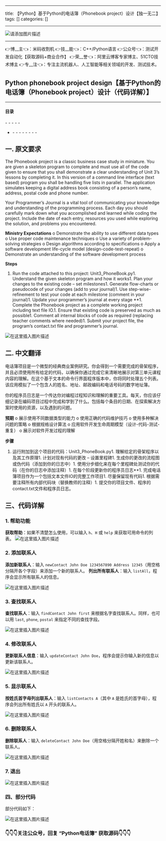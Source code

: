 
--- 
title:  【Python】基于Python的电话簿（Phonebook project）设计【独一无二】 
tags: []
categories: [] 

---
>  
 <img src="https://img-blog.csdnimg.cn/6e2c8c7bccdc41cd911dc26a692693a2.jpeg" alt="请添加图片描述"> 
 <hr> 
 👉博__主👈：米码收割机 👉技__能👈：C++/Python语言 👉公众号👈：测试开发自动化【获取源码+商业合作】 👉荣__誉👈：阿里云博客专家博主、51CTO技术博主 👉专__注👈：专注主流机器人、人工智能等相关领域的开发、测试技术。 


>  
 <h2>Python phonebook project design【基于Python的电话簿（Phonebook project）设计（代码详解）】</h2> 
 <hr> 
  
  
  <h4>目录</h4> 
  - - - - - <ul><li>- - - - - - - -  
  </li></ul> 
  
  


## 一. 原文要求

The Phonebook project is a classic business case study in miniature. You are given a skeleton program to complete and must use all of the code given to ensure that you shall demonstrate a clear understanding of Unit 3’s lessons by completing it. In this version of a command line interface (text based) program you shall be handling five lists in parallel. The application simulates keeping a digital address book consisting of a person’s name, address, postal code and phone number.

Your Programmer’s Journal is a vital tool of communicating your knowledge and understanding of the programming process. Each day you should carefully mark down what you accomplished and learned while coding the project. Include the date of each entry, resources you used while exploring the solution, and problems you encountered.

**Ministry Expectations** o Demonstrate the ability to use different data types o Use proper code maintenance techniques o Use a variety of problem-solving strategies o Design algorithms according to specifications o Apply a software development life-cycle model (design-code-test-repeat) o Demonstrate an understanding of the software development process

**Steps**
1. Run the code attached to this project: Unit3_PhoneBook.py1. Understand the given skeleton program and how it works1. Plan your changes to the existing code – set milestones1. Generate flow-charts or pseudocode of your changes (add to your journal)1. Use step-wise-refinement to test your code at each milestone (comment in your journal)1. Update your programmer’s journal at every stage **1. Complete the Phonebook project as a complete working project including text file IO.1. Ensure that existing code is preserved as much as possible1. Comment all internal blocks of code as required (replacing teacher comments where needed)1. Submit your project file, the program’s contact.txt file and programmer’s journal.
<img src="https://img-blog.csdnimg.cn/c5d4ee68b3c24859af8801f8145ee593.png" alt="在这里插入图片描述">

## 二. 中文翻译

电话簿项目是一个微型的经典商业案例研究。你会得到一个需要完成的骨架程序，并且必须使用所有给定的代码，以确保你通过完成它来清晰地展示对第三单元课程内容的理解。在这个基于文本的命令行界面程序版本中，你将同时处理五个列表。该应用模拟了一个包含人的姓名、地址、邮政编码和电话号码的数字地址簿。

你的程序员日志是一个传达你对编程过程知识和理解的重要工具。每天，你应该仔细记录在编码项目过程中完成和学到了什么。包括每个条目的日期、在探索解决方案时使用的资源，以及遇到的问题。

**预期** o 展示使用不同数据类型的能力 o 使用正确的代码维护技巧 o 使用多种解决问题的策略 o 根据规格设计算法 o 应用软件开发生命周期模型（设计-代码-测试-重复） o 展示对软件开发过程的理解

**步骤**
1. 运行附加到这个项目的代码：Unit3_PhoneBook.py1. 理解给定的骨架程序以及其工作原理1. 计划对现有代码的更改 – 设置里程碑1. 生成你的更改的流程图或伪代码（添加到你的日志中）1. 使用分步细化来在每个里程碑处测试你的代码（在你的日志中添加注释）1. 在每个阶段更新你的程序员日志**1. 完成电话簿项目作为一个包括文本文件IO的完整工作项目1. 尽量保留现有代码1. 根据需要注释所有内部代码块（替换教师的注释）1. 提交你的项目文件、程序的contact.txt文件和程序员日志。
## 三、代码详解

### 1. 帮助功能

**获取帮助**：如果不清楚怎么使用，可以输入 `h`、`H` 或 `help` 来获取可用命令的列表。 <img src="https://img-blog.csdnimg.cn/da2750942b6b45fdbf99e1b817eb2b8a.png" alt="在这里插入图片描述">

### 2. 添加联系人

**添加新联系人**：输入 `newContact John Doe 1234567890 Address 12345`（用空格分隔开各个字段）来添加一个新的联系人。 **列出所有联系人**：输入 `listAll`，程序会显示所有联系人的信息。

<img src="https://img-blog.csdnimg.cn/61e2a8a3ae554f9488784e040bf49a06.png" alt="在这里插入图片描述">

### 3. 查找联系人

**查找联系人**：输入 `findContact John first` 来根据名字查找联系人。同样，也可以用 `last`, `phone`, `postal` 来指定不同的查找字段。

<img src="https://img-blog.csdnimg.cn/07950760b2ba45baba1e60cf48e46006.png" alt="在这里插入图片描述">

### 4. 修改联系人

**更新联系人信息**：输入 `updateContact John Doe`，程序会提示你输入新的信息以更新该联系人。

<img src="https://img-blog.csdnimg.cn/63184702855f4c74af4797741116d907.png" alt="在这里插入图片描述">

### 5. 显示联系人

**按姓氏首字母列出联系人**：输入 `listContacts A`（其中 `A` 是姓氏的首字母），程序会列出所有姓氏以 `A` 开头的联系人。

<img src="https://img-blog.csdnimg.cn/c7a082a895b54ad381a8ccbd4716203a.png" alt="在这里插入图片描述">

### 6. 删除联系人

**删除联系人**：输入 `deleteContact John Doe`（用空格分隔开姓和名）来删除一个联系人。

<img src="https://img-blog.csdnimg.cn/15fcfcf6063f4302ab148fe1a62ed6cc.png" alt="在这里插入图片描述">

### 7. 退出

<img src="https://img-blog.csdnimg.cn/99df14ee090d4749a2b708d6df5bcc3e.png" alt="在这里插入图片描述">

### 四、部分代码

部分代码如下：

<img src="https://img-blog.csdnimg.cn/e6c13ff6c57142e0989254e208959af0.png" alt="在这里插入图片描述">

### 👇👇👇关注公众号，回复 “Python电话簿” 获取源码👇👇👇
